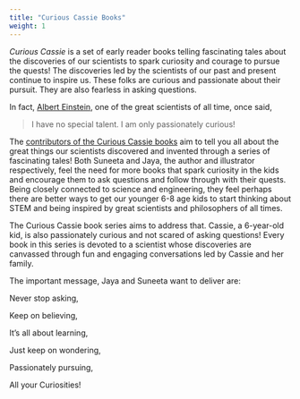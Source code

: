 ```yaml
---
title: "Curious Cassie Books"
weight: 1
---
```


*Curious Cassie* is a set of early reader books telling fascinating tales about the discoveries of our scientists to spark curiosity and courage to pursue the quests! The discoveries led by the scientists of our past and present continue to inspire us. These folks are curious and passionate about their pursuit. They are also fearless in asking questions.

In fact, [Albert Einstein](https://en.wikipedia.org/wiki/Albert_Einstein), one of the great scientists of all time, once said, 
> I have no special talent. I am only passionately curious!


The [contributors of the Curious Cassie books](https://curiouscassie.github.io/#author) aim to tell you all about the great things our scientists discovered and invented through a series of fascinating tales! Both Suneeta and Jaya, the author and illustrator respectively, feel the need for more books that spark curiosity in the kids and encourage them to ask questions and follow through with their quests. Being closely connected to science and engineering, they feel perhaps there are better ways to get our younger 6-8 age kids to start thinking about STEM and being inspired by great scientists and philosophers of all times.

The Curious Cassie book series aims to address that. Cassie, a 6-year-old kid, is also passionately curious and not scared of asking questions! Every book in this series is devoted to a scientist whose discoveries are canvassed through fun and engaging conversations led by Cassie and her family.

The important message, Jaya and Suneeta want to deliver are: 


Never stop asking, 

Keep on believing, 

It’s all about learning,

Just keep on wondering, 

Passionately pursuing,

All your Curiosities!
